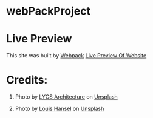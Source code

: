 # webPackProject

# Live Preview

This site was built by [Webpack](https://webpack.js.org/)
[Live Preview Of Website](https://jimmyjimenez2400.github.io/webPackProject/)

# Credits:

1. Photo by <a href="https://unsplash.com/fr/@lycs?utm_source=unsplash&utm_medium=referral&utm_content=creditCopyText">LYCS Architecture</a> on <a href="https://unsplash.com/photos/baxEyU9FL7g?utm_source=unsplash&utm_medium=referral&utm_content=creditCopyText">Unsplash</a>

2. Photo by <a href="https://unsplash.com/@louishansel?utm_source=unsplash&utm_medium=referral&utm_content=creditCopyText">Louis Hansel</a> on <a href="https://unsplash.com/photos/qbC9hh0aRiY?utm_source=unsplash&utm_medium=referral&utm_content=creditCopyText">Unsplash</a>
